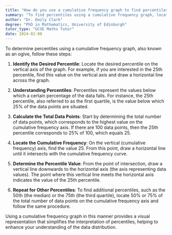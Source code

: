 ```yaml
---
title: "How do you use a cumulative frequency graph to find percentiles?"
summary: "To find percentiles using a cumulative frequency graph, locate the desired percentile on the vertical axis and read across."
author: "Dr. Emily Clark"
degree: "PhD in Mathematics, University of Edinburgh"
tutor_type: "GCSE Maths Tutor"
date: 2024-02-08
---
```


To determine percentiles using a cumulative frequency graph, also known as an ogive, follow these steps:

1. **Identify the Desired Percentile**: Locate the desired percentile on the vertical axis of the graph. For example, if you are interested in the 25th percentile, find this value on the vertical axis and draw a horizontal line across the graph.

2. **Understanding Percentiles**: Percentiles represent the values below which a certain percentage of the data falls. For instance, the 25th percentile, also referred to as the first quartile, is the value below which 25% of the data points are situated.

3. **Calculate the Total Data Points**: Start by determining the total number of data points, which corresponds to the highest value on the cumulative frequency axis. If there are $100$ data points, then the $25$th percentile corresponds to $25\%$ of $100$, which equals $25$.

4. **Locate the Cumulative Frequency**: On the vertical (cumulative frequency) axis, find the value $25$. From this point, draw a horizontal line until it intersects with the cumulative frequency curve.

5. **Determine the Percentile Value**: From the point of intersection, draw a vertical line downwards to the horizontal axis (the axis representing data values). The point where this vertical line meets the horizontal axis indicates the value of the $25$th percentile.

6. **Repeat for Other Percentiles**: To find additional percentiles, such as the $50$th (the median) or the $75$th (the third quartile), locate $50\%$ or $75\%$ of the total number of data points on the cumulative frequency axis and follow the same procedure.

Using a cumulative frequency graph in this manner provides a visual representation that simplifies the interpretation of percentiles, helping to enhance your understanding of the data distribution.
    